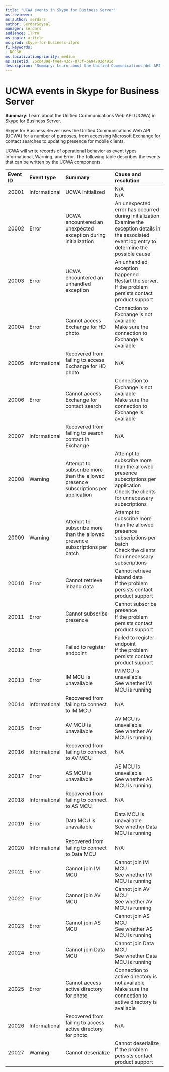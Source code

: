 ```yaml
---
title: "UCWA events in Skype for Business Server"
ms.reviewer: 
ms.author: serdars
author: SerdarSoysal
manager: serdars
audience: ITPro
ms.topic: article
ms.prod: skype-for-business-itpro
f1.keywords:
- NOCSH
ms.localizationpriority: medium
ms.assetid: 26cb409d-f4e4-43c7-873f-b694702d491d
description: "Summary: Learn about the Unified Communications Web API (UCWA) in Skype for Business Server."
---
```


# UCWA events in Skype for Business Server
 
**Summary:** Learn about the Unified Communications Web API (UCWA) in Skype for Business Server.
  
Skype for Business Server uses the Unified Communications Web API (UCWA) for a number of purposes, from accessing Microsoft Exchange for contact searches to updating presence for mobile clients.
  
UCWA will write records of operational behavior as event types Informational, Warning, and Error. The following table describes the events that can be written by the UCWA components.
  
|**Event ID**|**Event type**|**Summary**|**Cause and resolution**|
|:-----|:-----|:-----|:-----|
|20001  <br/> |Informational  <br/> |UCWA initialized  <br/> |N/A  <br/> N/A  <br/> |
|20002  <br/> |Error  <br/> |UCWA encountered an unexpected exception during initialization  <br/> |An unexpected error has occurred during initialization  <br/> Examine the exception details in the associated event log entry to determine the possible cause  <br/> |
|20003  <br/> |Error  <br/> |UCWA encountered an unhandled exception  <br/> |An unhandled exception happened  <br/> Restart the server. If the problem persists contact product support  <br/> |
|20004  <br/> |Error  <br/> |Cannot access Exchange for HD photo  <br/> |Connection to Exchange is not available  <br/> Make sure the connection to Exchange is available  <br/> |
|20005  <br/> |Informational  <br/> |Recovered from failing to access Exchange for HD photo  <br/> |N/A  <br/> |
|20006  <br/> |Error  <br/> |Cannot access Exchange for contact search  <br/> |Connection to Exchange is not available  <br/> Make sure the connection to Exchange is available  <br/> |
|20007  <br/> |Informational  <br/> |Recovered from failing to search contact in Exchange  <br/> |N/A  <br/> |
|20008  <br/> |Warning  <br/> |Attempt to subscribe more than the allowed presence subscriptions per application  <br/> |Attempt to subscribe more than the allowed presence subscriptions per application  <br/> Check the clients for unnecessary subscriptions  <br/> |
|20009  <br/> |Warning  <br/> |Attempt to subscribe more than the allowed presence subscriptions per batch  <br/> |Attempt to subscribe more than the allowed presence subscriptions per batch  <br/> Check the clients for unnecessary subscriptions  <br/> |
|20010  <br/> |Error  <br/> |Cannot retrieve inband data  <br/> |Cannot retrieve inband data  <br/> If the problem persists contact product support  <br/> |
|20011  <br/> |Error  <br/> |Cannot subscribe presence  <br/> |Cannot subscribe presence  <br/> If the problem persists contact product support  <br/> |
|20012  <br/> |Error  <br/> |Failed to register endpoint  <br/> |Failed to register endpoint  <br/> If the problem persists contact product support  <br/> |
|20013  <br/> |Error  <br/> |IM MCU is unavailable  <br/> |IM MCU is unavailable  <br/> See whether IM MCU is running  <br/> |
|20014  <br/> |Informational  <br/> |Recovered from failing to connect to IM MCU  <br/> |N/A  <br/> |
|20015  <br/> |Error  <br/> |AV MCU is unavailable  <br/> |AV MCU is unavailable  <br/> See whether AV MCU is running  <br/> |
|20016  <br/> |Informational  <br/> |Recovered from failing to connect to AV MCU  <br/> |N/A  <br/> |
|20017  <br/> |Error  <br/> |AS MCU is unavailable  <br/> |AS MCU is unavailable  <br/> See whether AS MCU is running  <br/> |
|20018  <br/> |Informational  <br/> |Recovered from failing to connect to AS MCU  <br/> |N/A  <br/> |
|20019  <br/> |Error  <br/> |Data MCU is unavailable  <br/> |Data MCU is unavailable  <br/> See whether Data MCU is running  <br/> |
|20020  <br/> |Informational  <br/> |Recovered from failing to connect to Data MCU  <br/> |N/A  <br/> |
|20021  <br/> |Error  <br/> |Cannot join IM MCU  <br/> |Cannot join IM MCU  <br/> See whether IM MCU is running  <br/> |
|20022  <br/> |Error  <br/> |Cannot join AV MCU  <br/> |Cannot join AV MCU  <br/> See whether AV MCU is running  <br/> |
|20023  <br/> |Error  <br/> |Cannot join AS MCU  <br/> |Cannot join AS MCU  <br/> See whether AS MCU is running  <br/> |
|20024  <br/> |Error  <br/> |Cannot join Data MCU  <br/> |Cannot join Data MCU  <br/> See whether Data MCU is running  <br/> |
|20025  <br/> |Error  <br/> |Cannot access active directory for photo  <br/> |Connection to active directory is not available  <br/> Make sure the connection to active directory is available  <br/> |
|20026  <br/> |Informational  <br/> |Recovered from failing to access active directory for photo  <br/> |N/A  <br/> |
|20027  <br/> |Warning  <br/> |Cannot deserialize  <br/> |Cannot deserialize  <br/> If the problem persists contact product support  <br/> |
   

